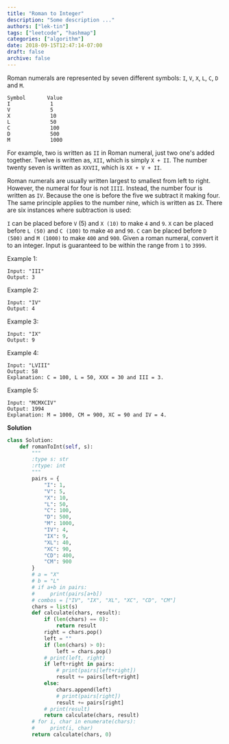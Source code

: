 ```yaml
---
title: "Roman to Integer"
description: "Some description ..."
authors: ["lek-tin"]
tags: ["leetcode", "hashmap"]
categories: ["algorithm"]
date: 2018-09-15T12:47:14-07:00
draft: false
archive: false
---
```

Roman numerals are represented by seven different symbols: `I`, `V`, `X`, `L`, `C`, `D` and `M`.
```
Symbol       Value
I             1
V             5
X             10
L             50
C             100
D             500
M             1000
```
For example, two is written as `II` in Roman numeral, just two one's added together. Twelve is written as, `XII`, which is simply `X + II`. The number twenty seven is written as `XXVII`, which is `XX + V + II`.

Roman numerals are usually written largest to smallest from left to right. However, the numeral for four is not `IIII`. Instead, the number four is written as `IV`. Because the one is before the five we subtract it making four. The same principle applies to the number nine, which is written as `IX`. There are six instances where subtraction is used:

`I` can be placed before `V` (5) and `X (10)` to make `4` and `9`. 
`X` can be placed before `L (50)` and `C (100)` to make `40` and `90`. 
`C` can be placed before `D (500)` and `M (1000)` to make `400` and `900`.
Given a roman numeral, convert it to an integer. Input is guaranteed to be within the range from `1` to `3999`.

Example 1:
```
Input: "III"
Output: 3
```
Example 2:
```
Input: "IV"
Output: 4
```
Example 3:
```
Input: "IX"
Output: 9
```
Example 4:
```
Input: "LVIII"
Output: 58
Explanation: C = 100, L = 50, XXX = 30 and III = 3.
```
Example 5:
```
Input: "MCMXCIV"
Output: 1994
Explanation: M = 1000, CM = 900, XC = 90 and IV = 4.
```

**Solution**
```python
class Solution:
    def romanToInt(self, s):
        """
        :type s: str
        :rtype: int
        """
        pairs = {
            "I": 1,
            "V": 5,
            "X": 10,
            "L": 50,
            "C": 100,
            "D": 500,
            "M": 1000,
            "IV": 4,
            "IX": 9,
            "XL": 40,
            "XC": 90,
            "CD": 400,
            "CM": 900
        }
        # a = "X"
        # b = "L"
        # if a+b in pairs:
        #     print(pairs[a+b])
        # combos = ["IV", "IX", "XL", "XC", "CD", "CM"]
        chars = list(s)
        def calculate(chars, result):
            if (len(chars) == 0):
                return result
            right = chars.pop()
            left = ""
            if (len(chars) > 0):
                left = chars.pop()
            # print(left, right)
            if left+right in pairs:
                # print(pairs[left+right])
                result += pairs[left+right]
            else:
                chars.append(left)
                # print(pairs[right])
                result += pairs[right]
            # print(result)
            return calculate(chars, result)
        # for i, char in enumerate(chars):
        #     print(i, char)
        return calculate(chars, 0)
```